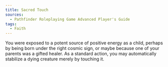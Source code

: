 ```yaml
---
title: Sacred Touch
sources:
  - Pathfinder Roleplaying Game Advanced Player's Guide
tags:
  - Faith
---
```


You were exposed to a potent source of positive energy as a child, perhaps by being born under the right cosmic sign, or maybe because one of your parents was a gifted healer. As a standard action, you may automatically stabilize a dying creature merely by touching it.

